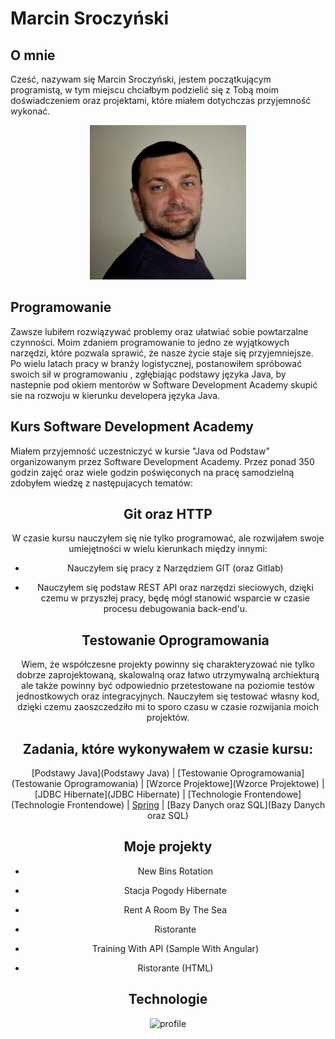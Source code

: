 # Marcin Sroczyński

## O mnie
Cześć, nazywam się Marcin Sroczyński, jestem początkującym programistą, w tym miejscu chciałbym podzielić się z Tobą moim doświadczeniem oraz projektami, które miałem dotychczas przyjemność wykonać. 
<center>

![marcin3](marcin3.jpg) 

  </center>

## Programowanie
 Zawsze lubiłem rozwiązywać problemy oraz ułatwiać sobie powtarzalne czynności. Moim zdaniem programowanie to jedno ze wyjątkowych narzędzi, które pozwala sprawić, że nasze życie staje się przyjemniejsze. Po wielu latach pracy w branży logistycznej, postanowiłem spróbować swoich sił w programowaniu , zgłębiając podstawy języka Java, by nastepnie pod okiem mentorów w Software Development Academy skupić sie na rozwoju w kierunku developera języka Java.
 
 ## Kurs Software Development Academy
Miałem przyjemność uczestniczyć w kursie "Java od Podstaw" organizowanym przez Software Development Academy. Przez ponad 350 godzin zajęć oraz wiele godzin poświęconych na pracę samodzielną zdobyłem wiedzę z następujacych tematów:

<center>

  ## Git oraz HTTP
W czasie kursu nauczyłem się nie tylko programować, ale rozwijałem swoje umiejętności w wielu kierunkach między innymi:

* Nauczyłem się pracy z Narzędziem GIT (oraz Gitlab)

* Nauczyłem się podstaw REST API oraz narzędzi sieciowych, dzięki czemu w przyszłej pracy, będę mógł stanowić wsparcie w czasie procesu debugowania back-end'u.

  ## Testowanie Oprogramowania
Wiem, że współczesne projekty powinny się charakteryzować nie tylko dobrze zaprojektowaną, skalowalną oraz łatwo utrzymywalną archiekturą ale także powinny być 
odpowiednio przetestowane na poziomie testów jednostkowych oraz integracyjnych. Nauczyłem się testować własny kod, dzięki czemu zaoszczedziło mi to sporo czasu 
w czasie rozwijania moich projektów.

## Zadania, które wykonywałem w czasie kursu:
<center>

[Podstawy Java](Podstawy Java) | [Testowanie Oprogramowania](Testowanie Oprogramowania) | [Wzorce Projektowe](Wzorce Projektowe) |
[JDBC Hibernate](JDBC Hibernate) | [Technologie Frontendowe](Technologie Frontendowe) | [Spring](Spring) |
[Bazy Danych oraz SQL](Bazy Danych oraz SQL)

</center>
  
  ## Moje projekty

* New Bins Rotation

* Stacja Pogody Hibernate

* Rent A Room By The Sea

* Ristorante

* Training With API (Sample With Angular)
  
* Ristorante (HTML)


## Technologie

<center>

![profile](img/technical_skills.png)

</center>

